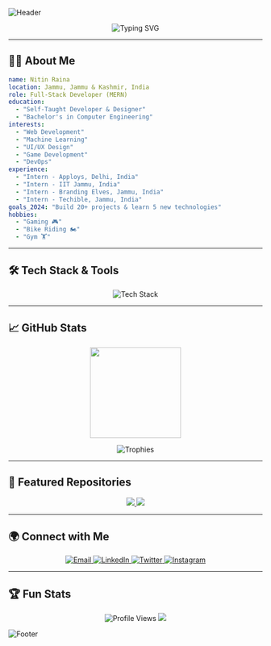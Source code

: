 ![Header](https://capsule-render.vercel.app/api?type=waving&color=gradient&height=200&section=header&text=Hi%20There!%20I'm%20Nitin%20Raina%20🚀&fontSize=35&fontColor=fff&animation=fadeIn)

<p align="center">
  <img src="https://readme-typing-svg.herokuapp.com?size=22&color=00C3FF&lines=Full-Stack+Developer;Tech+Enthusiast;MERN+Stack+Specialist;Lifelong+Learner" alt="Typing SVG"/>
</p>

---

## 👨‍💻 About Me

```yaml
name: Nitin Raina
location: Jammu, Jammu & Kashmir, India
role: Full-Stack Developer (MERN)
education:
  - "Self-Taught Developer & Designer"
  - "Bachelor's in Computer Engineering"
interests:
  - "Web Development"
  - "Machine Learning"
  - "UI/UX Design"
  - "Game Development"
  - "DevOps"
experience:
  - "Intern - Apploys, Delhi, India"
  - "Intern - IIT Jammu, India"
  - "Intern - Branding Elves, Jammu, India"
  - "Intern - Techible, Jammu, India"
goals_2024: "Build 20+ projects & learn 5 new technologies"
hobbies:
  - "Gaming 🎮"
  - "Bike Riding 🏍️"
  - "Gym 🏋️"
```

---

## 🛠 Tech Stack & Tools

<p align="center">
  <img src="https://skillicons.dev/icons?i=html,css,js,react,redux,nodejs,express,mongodb,cpp,java,python,git,github,vscode,figma,bootstrap,docker,aws" alt="Tech Stack"/>
</p>

---

## 📈 GitHub Stats

<p align="center">
  <img src="https://github-readme-stats.vercel.app/api?username=nitinraina-dev&show_icons=true&theme=tokyonight" height="180px" />
</p>

<p align="center">
  <img src="https://github-profile-trophy.vercel.app/?username=nitinraina-dev&theme=onedark&margin-w=15&column=7" alt="Trophies" />
</p>

---

## 🚀 Featured Repositories

<p align="center">
  <a href="https://github.com/nitinraina-dev/your-top-project">
    <img src="https://github-readme-stats.vercel.app/api/pin/?username=nitinraina-dev&repo=mister-validator&theme=radical" />
  </a>
  <a href="https://github.com/nitinraina-dev/another-project">
    <img src="https://github-readme-stats.vercel.app/api/pin/?username=nitinraina-dev&repo=MisterDocs&theme=radical" />
  </a>
</p>

---

## 🌍 Connect with Me

<p align="center">
  <a href="mailto:nitnraina@example.com">
    <img src="https://img.shields.io/badge/Email-D14836?style=for-the-badge&logo=gmail&logoColor=white" alt="Email"/>
  </a>
  <a href="https://www.linkedin.com/in/nitin-raina/">
    <img src="https://img.shields.io/badge/LinkedIn-0077B5?style=for-the-badge&logo=linkedin&logoColor=white" alt="LinkedIn"/>
  </a>
  <a href="https://twitter.com/nitinraina_">
    <img src="https://img.shields.io/badge/Twitter-1DA1F2?style=for-the-badge&logo=twitter&logoColor=white" alt="Twitter"/>
  </a>
  <a href="https://www.instagram.com/nitnraina_/">
    <img src="https://img.shields.io/badge/Instagram-E4405F?style=for-the-badge&logo=instagram&logoColor=white" alt="Instagram"/>
  </a>
</p>

---

## 🏆 Fun Stats

<p align="center">
  <img src="https://komarev.com/ghpvc/?username=nitinraina-dev&style=for-the-badge&color=blue" alt="Profile Views"/>
  <img src="https://github-profile-summary-cards.vercel.app/api/cards/profile-details?username=nitinraina-dev&theme=github_dark" />
</p>

![Footer](https://capsule-render.vercel.app/api?type=waving&color=gradient&height=200&section=footer)
